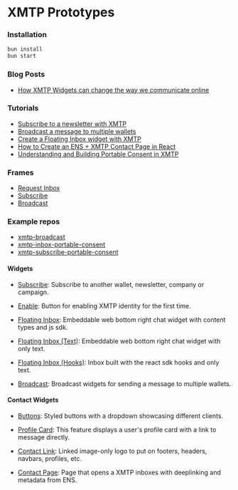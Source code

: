 # XMTP Prototypes

### Installation

```bash
bun install
bun start
```

### Blog Posts

- [How XMTP Widgets can change the way we communicate online](https://xmtp-prototypes.vercel.app/Posts/Contact)

### Tutorials

- [Subscribe to a newsletter with XMTP](https://xmtp-prototypes.vercel.app/Tutorials/Subscribe)
- [Broadcast a message to multiple wallets](https://xmtp-prototypes.vercel.app/Tutorials/Broadcast)
- [Create a Floating Inbox widget with XMTP](https://xmtp-prototypes.vercel.app/Tutorials/FloatingInbox)
- [How to Create an ENS + XMTP Contact Page in React](https://xmtp-prototypes.vercel.app/Tutorials/ContactPage)
- [Understanding and Building Portable Consent in XMTP](https://xmtp-prototypes.vercel.app/Tutorials/PortableConsent)

### Frames

- [Request Inbox](https://xmtp-prototypes.vercel.app/Frames/RequestInbox)
- [Subscribe](https://xmtp-prototypes.vercel.app/Frames/Subscribe)
- [Broadcast](https://xmtp-prototypes.vercel.app/Frames/Broadcast)

### Example repos

- [xmtp-broadcast](https://github.com/fabriguespe/xmtp-broadcast)
- [xmtp-inbox-portable-consent](https://github.com/fabriguespe/xmtp-inbox-portable-consent)
- [xmtp-subscribe-portable-consent](https://github.com/fabriguespe/xmtp-subscribe-portable-consent)

#### Widgets

- [Subscribe](https://xmtp-prototypes.vercel.app/Widgets/Subscribe): Subscribe to another wallet, newsletter, company or campaign.

- [Enable](https://xmtp-prototypes.vercel.app/Widgets/Enable): Button for enabling XMTP identity for the first time.

- [Floating Inbox](https://xmtp-prototypes.vercel.app/Widgets/FloatingInbox): Embeddable web bottom right chat widget with content types and js sdk.

- [Floating Inbox (Text)](https://xmtp-prototypes.vercel.app/Widgets/FloatingInbox-text): Embeddable web bottom right chat widget with only text.

- [Floating Inbox (Hooks)](https://xmtp-prototypes.vercel.app/Widgets/FloatingInbox-hooks): Inbox built with the react sdk hooks and only text.

- [Broadcast](https://xmtp-prototypes.vercel.app/Widgets/Broadcast): Broadcast widgets for sending a message to multiple wallets.

#### Contact Widgets

- [Buttons](https://xmtp-prototypes.vercel.app/Widgets/Contact/Buttons): Styled buttons with a dropdown showcasing different clients.

- [Profile Card](https://xmtp-prototypes.vercel.app/Widgets/Contact/ProfileCard): This feature displays a user's profile card with a link to message directly.

- [Contact Link](https://xmtp-prototypes.vercel.app/Widgets/Contact/ContactLink): Linked image-only logo to put on footers, headers, navbars, profiles, etc.

- [Contact Page](https://xmtp-prototypes.vercel.app/Widgets/Contact/ContactPage): Page that opens a XMTP inboxes with deeplinking and metadata from ENS.

